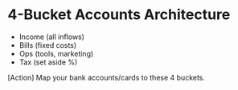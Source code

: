 # 4-Bucket Accounts Architecture

- Income (all inflows)
- Bills (fixed costs)
- Ops (tools, marketing)
- Tax (set aside %)

[Action] Map your bank accounts/cards to these 4 buckets.
